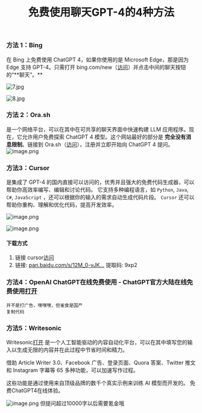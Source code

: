 ﻿---
title: '免费使用聊天GPT-4的4种方法'
excerpt: ""
classes: wide
categories: AI
tags: ChatGPT
---

### 方法 1：Bing

在 Bing 上免费使用 ChatGPT 4，如果你使用的是 Microsoft Edge，那是因为 Edge 支持 GPT-4。只需打开 bing.com/new（[访问](https://link.juejin.cn?target=https%3A%2F%2Fwww.bing.com%2Fnew "https://www.bing.com/new")）并点击中间的聊天按钮的“**聊天”。**

![7.jpg]([https://p9-juejin.byteimg.com/tos-cn-i-k3u1fbpfcp/7473f9bb85474bc7b61dd48142fe2c54~tplv-k3u1fbpfcp-zoom-in-crop-mark:1512:0:0:0.awebp?](https://))

![8.jpg](https://p6-juejin.byteimg.com/tos-cn-i-k3u1fbpfcp/23564308c7d246aeaaf165c207930dee~tplv-k3u1fbpfcp-zoom-in-crop-mark:1512:0:0:0.awebp?)

### 方法 2：Ora.sh

是一个网络平台，可以在其中在可共享的聊天界面中快速构建 LLM 应用程序。现在，它允许用户免费探索 ChatGPT 4 模型。这个网站最好的部分是 **完全没有消息限制**。链接到 Ora.sh（[访问](https://link.juejin.cn?target=https%3A%2F%2Fora.sh%2Fopenai%2Fgpt4 "https://ora.sh/openai/gpt4")），注册并立即开始向 ChatGPT 4 提问。 ![image.png](https://p6-juejin.byteimg.com/tos-cn-i-k3u1fbpfcp/dedcc22c966a4b08949047b740b37099~tplv-k3u1fbpfcp-zoom-in-crop-mark:1512:0:0:0.awebp?)

### 方法3：Cursor

是集成了 GPT-4 的国内直接可以访问的，优秀并且强大的免费代码生成器，可以帮助你高效率编写、编辑和讨论代码。 它支持多种编程语言，如 `Python`, `Java`, `C#`, `JavaScript` ，还可以根据你的输入的需求自动生成代码片段。 `Cursor` 还可以帮助你重构、理解和优化代码，提高开发效率。

![image.png](https://p9-juejin.byteimg.com/tos-cn-i-k3u1fbpfcp/431243d97b6c49b79b0a4e143262026b~tplv-k3u1fbpfcp-zoom-in-crop-mark:1512:0:0:0.awebp?)

![image.png](https://p3-juejin.byteimg.com/tos-cn-i-k3u1fbpfcp/0f061dc3f4ef4e5f8dd7764463c810c1~tplv-k3u1fbpfcp-zoom-in-crop-mark:1512:0:0:0.awebp?)

#### 下载方式

1. 链接 cursor[访问](https://link.juejin.cn?target=https%3A%2F%2Fwww.cursor.so%2F "https://www.cursor.so/")
2. 链接: [pan.baidu.com/s/12M\_0-vJK…](https://link.juejin.cn?target=https%3A%2F%2Fpan.baidu.com%2Fs%2F12M_0-vJK-OgMoWLum2oOXQ "https://pan.baidu.com/s/12M_0-vJK-OgMoWLum2oOXQ") 提取码: 9xp2

### 方法4：OpenAI ChatGPT在线免费使用 - ChatGPT官方大陆在线免费使用[打开](https://link.juejin.cn?target=https%3A%2F%2Fchatgptmirror.com%2Fchat "https://chatgptmirror.com/chat")

```
并不是打广告，嘿嘿嘿，但雀食是国产
复制代码
```

### 方法5：Writesonic

Writesonic[打开](https://link.juejin.cn?target=https%3A%2F%2Fapp.writesonic.com%2F "https://app.writesonic.com/") 是一个人工智能驱动的内容自动化平台，可以在其中填写您的输入以生成无限的内容并在此过程中节省时间和精力。

[](https://)借助 Article Writer 3.0、Facebook 广告、登录页面、Quora 答案、Twitter 推文和 Instagram 字幕等 65 多种功能，可以加速写作过程。

这些功能是通过使用来自顶级品牌的数千个真实示例来训练 AI 模型而开发的。 免费ChatGPT4在线体验。

![image.png](https://p6-juejin.byteimg.com/tos-cn-i-k3u1fbpfcp/b086ce6412144eedabe09b96e5286466~tplv-k3u1fbpfcp-zoom-in-crop-mark:1512:0:0:0.awebp?) 但提问超过10000字以后需要氪金哦
